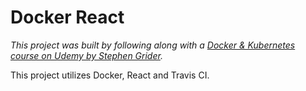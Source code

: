 # Docker React

_This project was built by following along with a [Docker & Kubernetes course on Udemy by Stephen Grider](https://www.udemy.com/course/docker-and-kubernetes-the-complete-guide/)._

This project utilizes Docker, React and Travis CI.
